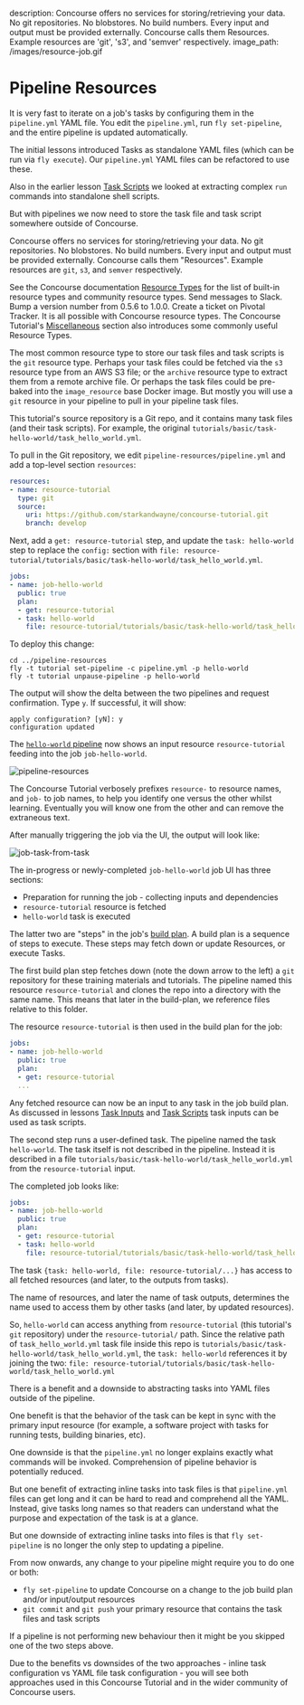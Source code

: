 description: Concourse offers no services for storing/retrieving your data. No git repositories. No blobstores. No build numbers. Every input and output must be provided externally. Concourse calls them Resources. Example resources are 'git', 's3', and 'semver' respectively.
image_path: /images/resource-job.gif

# Pipeline Resources

It is very fast to iterate on a job's tasks by configuring them in the `pipeline.yml` YAML file. You edit the `pipeline.yml`, run `fly set-pipeline`, and the entire pipeline is updated automatically.

The initial lessons introduced Tasks as standalone YAML files (which can be run via `fly execute`). Our `pipeline.yml` YAML files can be refactored to use these.

Also in the earlier lesson [Task Scripts](task-scripts.md) we looked at extracting complex `run` commands into standalone shell scripts.

But with pipelines we now need to store the task file and task script somewhere outside of Concourse.

Concourse offers no services for storing/retrieving your data. No git repositories. No blobstores. No build numbers. Every input and output must be provided externally. Concourse calls them "Resources". Example resources are `git`, `s3`, and `semver` respectively.

See the Concourse documentation [Resource Types](https://resource-types.concourse-ci.org) for the list of built-in resource types and community resource types. Send messages to Slack. Bump a version number from 0.5.6 to 1.0.0. Create a ticket on Pivotal Tracker. It is all possible with Concourse resource types. The Concourse Tutorial's [Miscellaneous](../miscellaneous/) section also introduces some commonly useful Resource Types.

The most common resource type to store our task files and task scripts is the `git` resource type. Perhaps your task files could be fetched via the `s3` resource type from an AWS S3 file; or the `archive` resource type to extract them from a remote archive file. Or perhaps the task files could be pre-baked into the `image_resource` base Docker image. But mostly you will use a `git` resource in your pipeline to pull in your pipeline task files.

This tutorial's source repository is a Git repo, and it contains many task files (and their task scripts). For example, the original `tutorials/basic/task-hello-world/task_hello_world.yml`.

To pull in the Git repository, we edit `pipeline-resources/pipeline.yml` and add a top-level section `resources`:

```yaml
resources:
- name: resource-tutorial
  type: git
  source:
    uri: https://github.com/starkandwayne/concourse-tutorial.git
    branch: develop
```

Next, add a `get: resource-tutorial` step, and update the `task: hello-world` step to replace the `config:` section with `file: resource-tutorial/tutorials/basic/task-hello-world/task_hello_world.yml`.

```yaml
jobs:
- name: job-hello-world
  public: true
  plan:
  - get: resource-tutorial
  - task: hello-world
    file: resource-tutorial/tutorials/basic/task-hello-world/task_hello_world.yml
```

To deploy this change:

```
cd ../pipeline-resources
fly -t tutorial set-pipeline -c pipeline.yml -p hello-world
fly -t tutorial unpause-pipeline -p hello-world
```

The output will show the delta between the two pipelines and request confirmation. Type `y`. If successful, it will show:

```
apply configuration? [yN]: y
configuration updated
```

The [`hello-world` pipeline](http://127.0.0.1:8080/teams/main/pipelines/hello-world) now shows an input resource `resource-tutorial` feeding into the job `job-hello-world`.

![pipeline-resources](/images/resource-job.gif)

The Concourse Tutorial verbosely prefixes `resource-` to resource names, and `job-` to job names, to help you identify one versus the other whilst learning. Eventually you will know one from the other and can remove the extraneous text.

After manually triggering the job via the UI, the output will look like:

![job-task-from-task](/images/job-task-from-task.png)

The in-progress or newly-completed `job-hello-world` job UI has three sections:

* Preparation for running the job - collecting inputs and dependencies
* `resource-tutorial` resource is fetched
* `hello-world` task is executed

The latter two are "steps" in the job's [build plan](http://concourse-ci.org/builds.html). A build plan is a sequence of steps to execute. These steps may fetch down or update Resources, or execute Tasks.

The first build plan step fetches down (note the down arrow to the left) a `git` repository for these training materials and tutorials. The pipeline named this resource `resource-tutorial` and clones the repo into a directory with the same name. This means that later in the build-plan, we reference files relative to this folder.

The resource `resource-tutorial` is then used in the build plan for the job:

```yaml
jobs:
- name: job-hello-world
  public: true
  plan:
  - get: resource-tutorial
  ...
```

Any fetched resource can now be an input to any task in the job build plan. As discussed in lessons [Task Inputs](task-inputs.md) and [Task Scripts](task-scripts.md) task inputs can be used as task scripts.

The second step runs a user-defined task. The pipeline named the task `hello-world`. The task itself is not described in the pipeline. Instead it is described in a file `tutorials/basic/task-hello-world/task_hello_world.yml` from the `resource-tutorial` input.

The completed job looks like:

```yaml
jobs:
- name: job-hello-world
  public: true
  plan:
  - get: resource-tutorial
  - task: hello-world
    file: resource-tutorial/tutorials/basic/task-hello-world/task_hello_world.yml
```

The task `{task: hello-world, file: resource-tutorial/...}` has access to all fetched resources (and later, to the outputs from tasks).

The name of resources, and later the name of task outputs, determines the name used to access them by other tasks (and later, by updated resources).

So, `hello-world` can access anything from `resource-tutorial` (this tutorial's `git` repository) under the `resource-tutorial/` path. Since the relative path of `task_hello_world.yml` task file inside this repo is `tutorials/basic/task-hello-world/task_hello_world.yml`, the `task: hello-world` references it by joining the two: `file: resource-tutorial/tutorials/basic/task-hello-world/task_hello_world.yml`

There is a benefit and a downside to abstracting tasks into YAML files outside of the pipeline.

One benefit is that the behavior of the task can be kept in sync with the primary input resource (for example, a software project with tasks for running tests, building binaries, etc).

One downside is that the `pipeline.yml` no longer explains exactly what commands will be invoked. Comprehension of pipeline behavior is potentially reduced.

But one benefit of extracting inline tasks into task files is that `pipeline.yml` files can get long and it can be hard to read and comprehend all the YAML. Instead, give tasks long names so that readers can understand what the purpose and expectation of the task is at a glance.

But one downside of extracting inline tasks into files is that `fly set-pipeline` is no longer the only step to updating a pipeline.

From now onwards, any change to your pipeline might require you to do one or both:

* `fly set-pipeline` to update Concourse on a change to the job build plan and/or input/output resources
* `git commit` and `git push` your primary resource that contains the task files and task scripts

If a pipeline is not performing new behaviour then it might be you skipped one of the two steps above.

Due to the benefits vs downsides of the two approaches - inline task configuration vs YAML file task configuration - you will see both approaches used in this Concourse Tutorial and in the wider community of Concourse users.
